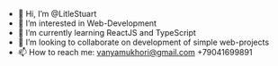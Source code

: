 - 👋 Hi, I’m @LitleStuart
- 👀 I’m interested in Web-Development
- 🌱 I’m currently learning ReactJS and TypeScript
- 💞️ I’m looking to collaborate on development of simple web-projects
- 📫 How to reach me: vanyamukhori@gmail.com +79041699891

<!---
LitleStuart/LitleStuart is a ✨ special ✨ repository because its `README.md` (this file) appears on your GitHub profile.
You can click the Preview link to take a look at your changes.
--->
